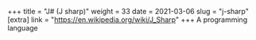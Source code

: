 +++
title = "J# (J sharp)"
weight = 33
date = 2021-03-06
slug = "j-sharp"
[extra]
link = "https://en.wikipedia.org/wiki/J_Sharp"
+++
A programming language

